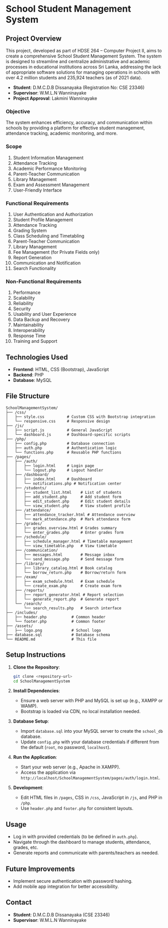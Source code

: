 # School Student Management System

## Project Overview
This project, developed as part of HDSE 264 – Computer Project II, aims to create a comprehensive School Student Management System. The system is designed to streamline and centralize administrative and academic processes in educational institutions across Sri Lanka, addressing the lack of appropriate software solutions for managing operations in schools with over 4.2 million students and 235,924 teachers (as of 2021 data).

- **Student**: D.M.C.D.B Dissanayaka (Registration No: CSE 23346)
- **Supervisor**: W.M.L.N Wanninayake
- **Project Approval**: Lakmini Wanninayake

### Objective
The system enhances efficiency, accuracy, and communication within schools by providing a platform for effective student management, attendance tracking, academic monitoring, and more.

### Scope
1. Student Information Management
2. Attendance Tracking
3. Academic Performance Monitoring
4. Parent-Teacher Communication
5. Library Management
6. Exam and Assessment Management
7. User-Friendly Interface

### Functional Requirements
1. User Authentication and Authorization
2. Student Profile Management
3. Attendance Tracking
4. Grading System
5. Class Scheduling and Timetabling
6. Parent-Teacher Communication
7. Library Management
8. Fee Management (for Private Fields only)
9. Report Generation
10. Communication and Notification
11. Search Functionality

### Non-Functional Requirements
1. Performance
2. Scalability
3. Reliability
4. Security
5. Usability and User Experience
6. Data Backup and Recovery
7. Maintainability
8. Interoperability
9. Response Time
10. Training and Support

## Technologies Used
- **Frontend**: HTML, CSS (Bootstrap), JavaScript
- **Backend**: PHP
- **Database**: MySQL

## File Structure
```
SchoolManagementSystem/
├── /css/
│   ├── style.css          # Custom CSS with Bootstrap integration
│   └── responsive.css     # Responsive design
├── /js/
│   ├── script.js          # General JavaScript
│   └── dashboard.js       # Dashboard-specific scripts
├── /php/
│   ├── config.php         # Database connection
│   ├── auth.php           # Authentication logic
│   └── functions.php      # Reusable PHP functions
├── /pages/
│   ├── /auth/
│   │   ├── login.html     # Login page
│   │   └── logout.php     # Logout handler
│   ├── /dashboard/
│   │   ├── index.html     # Dashboard
│   │   └── notifications.php # Notification center
│   ├── /students/
│   │   ├── student_list.html    # List of students
│   │   ├── add_student.php      # Add student form
│   │   ├── edit_student.php     # Edit student details
│   │   └── view_student.php     # View student profile
│   ├── /attendance/
│   │   ├── attendance_tracker.html # Attendance overview
│   │   └── mark_attendance.php  # Mark attendance form
│   ├── /grades/
│   │   ├── grades_overview.html # Grades summary
│   │   └── enter_grades.php     # Enter grades form
│   ├── /schedule/
│   │   ├── schedule_manager.html # Timetable management
│   │   └── view_timetable.php   # View timetable
│   ├── /communication/
│   │   ├── messages.html        # Message inbox
│   │   └── send_message.php     # Send message form
│   ├── /library/
│   │   ├── library_catalog.html # Book catalog
│   │   └── borrow_return.php    # Borrow/return form
│   ├── /exam/
│   │   ├── exam_schedule.html   # Exam schedule
│   │   └── create_exam.php      # Create exam form
│   ├── /reports/
│   │   ├── report_generator.html # Report selection
│   │   └── generate_report.php  # Generate report
│   └── /search/
│       └── search_results.php   # Search interface
├── /includes/
│   ├── header.php           # Common header
│   └── footer.php           # Common footer
├── /assets/
│   ├── logo.png             # School logo
├── database.sql             # Database schema
└── README.md                # This file
```

## Setup Instructions
1. **Clone the Repository**:
   ```bash
   git clone <repository-url>
   cd SchoolManagementSystem
   ```

2. **Install Dependencies**:
   - Ensure a web server with PHP and MySQL is set up (e.g., XAMPP or WAMP).
   - Bootstrap is loaded via CDN, no local installation needed.

3. **Database Setup**:
   - Import `database.sql` into your MySQL server to create the `school_db` database.
   - Update `config.php` with your database credentials if different from the default (`root`, no password, `localhost`).

4. **Run the Application**:
   - Start your web server (e.g., Apache in XAMPP).
   - Access the application via `http://localhost/SchoolManagementSystem/pages/auth/login.html`.

5. **Development**:
   - Edit HTML files in `/pages`, CSS in `/css`, JavaScript in `/js`, and PHP in `/php`.
   - Use `header.php` and `footer.php` for consistent layouts.

## Usage
- Log in with provided credentials (to be defined in `auth.php`).
- Navigate through the dashboard to manage students, attendance, grades, etc.
- Generate reports and communicate with parents/teachers as needed.

## Future Improvements
- Implement secure authentication with password hashing.
- Add mobile app integration for better accessibility.

## Contact
- **Student**: D.M.C.D.B Dissanayaka (CSE 23346)
- **Supervisor**: W.M.L.N Wanninayake
